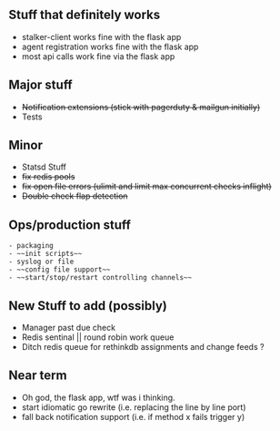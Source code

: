 ## Stuff that definitely works
- stalker-client works fine with the flask app
- agent registration works fine with the flask app
- most api calls work fine via the flask app

## Major stuff

- ~~Notification extensions (stick with pagerduty & mailgun initially)~~
- Tests

## Minor

- Statsd Stuff
- ~~fix redis pools~~
- ~~fix open file errors (ulimit and limit max concurrent checks inflight)~~
- ~~Double check flap detection~~

## Ops/production stuff
    - packaging
    - ~~init scripts~~
    - syslog or file
    - ~~config file support~~
    - ~~start/stop/restart controlling channels~~

## New Stuff to add (possibly)
- Manager past due check
- Redis sentinal || round robin work queue
- Ditch redis queue for rethinkdb assignments and change feeds ? 

## Near term
- Oh god, the flask app, wtf was i thinking.
- start idiomatic go rewrite (i.e. replacing the line by line port)
- fall back notification support (i.e. if method x fails trigger y)
